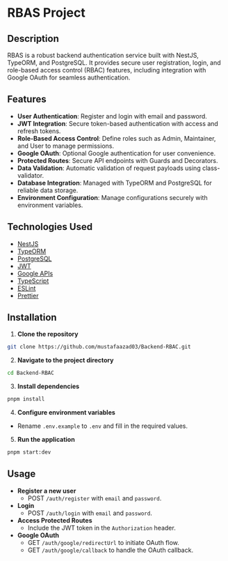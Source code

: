 # RBAS Project

## Description

RBAS is a robust backend authentication service built with NestJS, TypeORM, and PostgreSQL. It provides secure user registration, login, and role-based access control (RBAC) features, including integration with Google OAuth for seamless authentication.

## Features

- **User Authentication**: Register and login with email and password.
- **JWT Integration**: Secure token-based authentication with access and refresh tokens.
- **Role-Based Access Control**: Define roles such as Admin, Maintainer, and User to manage permissions.
- **Google OAuth**: Optional Google authentication for user convenience.
- **Protected Routes**: Secure API endpoints with Guards and Decorators.
- **Data Validation**: Automatic validation of request payloads using class-validator.
- **Database Integration**: Managed with TypeORM and PostgreSQL for reliable data storage.
- **Environment Configuration**: Manage configurations securely with environment variables.

## Technologies Used

- [NestJS](https://nestjs.com/)
- [TypeORM](https://typeorm.io/)
- [PostgreSQL](https://www.postgresql.org/)
- [JWT](https://jwt.io/)
- [Google APIs](https://developers.google.com/apis-explorer)
- [TypeScript](https://www.typescriptlang.org/)
- [ESLint](https://eslint.org/)
- [Prettier](https://prettier.io/)

## Installation

1. **Clone the repository**
  ```bash
  git clone https://github.com/mustafaazad03/Backend-RBAC.git
  ```
2. **Navigate to the project directory**
  ```bash
  cd Backend-RBAC
  ```
3. **Install dependencies**
  ```bash
  pnpm install
  ```
4. **Configure environment variables**
  - Rename `.env.example` to `.env` and fill in the required values.

5. **Run the application**
  ```bash
  pnpm start:dev
  ```

## Usage

- **Register a new user**
  - POST `/auth/register` with `email` and `password`.
- **Login**
  - POST `/auth/login` with `email` and `password`.
- **Access Protected Routes**
  - Include the JWT token in the `Authorization` header.
- **Google OAuth**
  - GET `/auth/google/redirectUrl` to initiate OAuth flow.
  - GET `/auth/google/callback` to handle the OAuth callback.